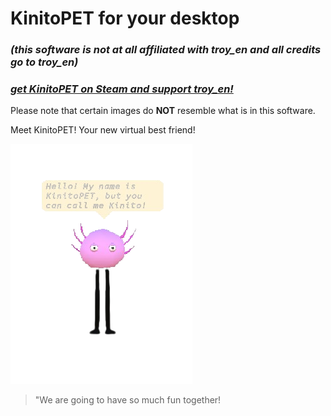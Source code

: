 # KinitoPET for your desktop
### _(this software is not at all affiliated with troy_en and all credits go to troy_en)_
### _[get KinitoPET on Steam and support troy_en!](https://store.steampowered.com/app/2075070/KinitoPET/)_
Please note that certain images do **NOT** resemble what is in this software.


Meet KinitoPET! Your new virtual best friend!

![Kinito from the Software](/readmeimgs/kinitohello.png)

> "We are going to have so much fun together!

